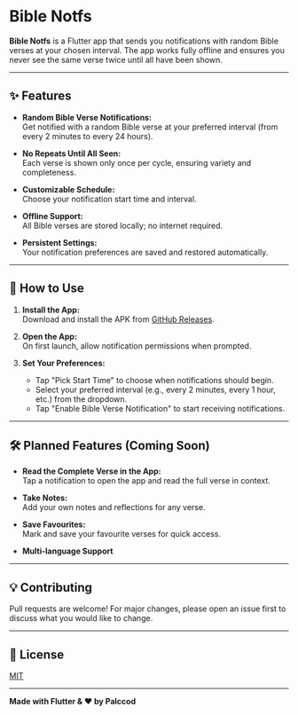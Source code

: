 # Bible Notfs

**Bible Notfs** is a Flutter app that sends you notifications with random Bible verses at your chosen interval. The app works fully offline and ensures you never see the same verse twice until all have been shown.

---

## ✨ Features

- **Random Bible Verse Notifications:**  
  Get notified with a random Bible verse at your preferred interval (from every 2 minutes to every 24 hours).

- **No Repeats Until All Seen:**  
  Each verse is shown only once per cycle, ensuring variety and completeness.

- **Customizable Schedule:**  
  Choose your notification start time and interval.

- **Offline Support:**  
  All Bible verses are stored locally; no internet required.

- **Persistent Settings:**  
  Your notification preferences are saved and restored automatically.

---

## 🚀 How to Use

1. **Install the App:**  
   Download and install the APK from [GitHub Releases](https://github.com/palccod/bible_notfs/releases).

2. **Open the App:**  
   On first launch, allow notification permissions when prompted.

3. **Set Your Preferences:**  
   - Tap "Pick Start Time" to choose when notifications should begin.
   - Select your preferred interval (e.g., every 2 minutes, every 1 hour, etc.) from the dropdown.
   - Tap "Enable Bible Verse Notification" to start receiving notifications.

---

## 🛠 Planned Features (Coming Soon)

- **Read the Complete Verse in the App:**  
  Tap a notification to open the app and read the full verse in context.

- **Take Notes:**  
  Add your own notes and reflections for any verse.

- **Save Favourites:**  
  Mark and save your favourite verses for quick access.

- **Multi-language Support**  
  

---

## 💡 Contributing

Pull requests are welcome! For major changes, please open an issue first to discuss what you would like to change.

---

## 📄 License

[MIT](LICENSE)

---

**Made with Flutter & ❤️ by Palccod**
